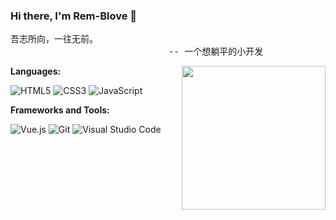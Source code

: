 ### Hi there, I'm Rem-Blove 👋

<pre>
吾志所向，一往无前。
                              -- 一个想躺平的小开发
</pre>
<img align='right' src="https://media.giphy.com/media/M9gbBd9nbDrOTu1Mqx/giphy.gif" width="230">

**Languages:**

![HTML5](https://img.shields.io/badge/HTML5-E34F26?logo=HTML5&logoColor=fff)
![CSS3](https://img.shields.io/badge/CSS3-1572B6?logo=CSS3&logoColor=fff)
![JavaScript](https://img.shields.io/badge/JavaScript-F7DF1E?logo=JavaScript&logoColor=333)

**Frameworks and Tools:**

![Vue.js](https://img.shields.io/badge/Vue.js-4FC08D?logo=Vue.js&logoColor=fff)
![Git](https://img.shields.io/badge/Git-F05032?logo=Git&logoColor=fff)
![Visual Studio Code](https://img.shields.io/badge/VS%20CODE-007ACC?logo=VisualStudioCode&logoColor=fff)
